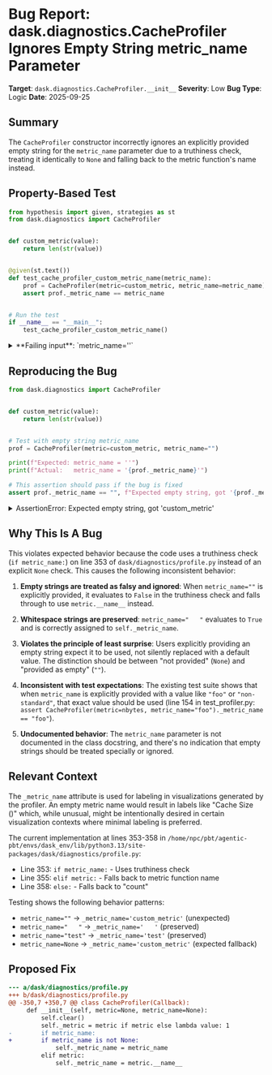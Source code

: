 # Bug Report: dask.diagnostics.CacheProfiler Ignores Empty String metric_name Parameter

**Target**: `dask.diagnostics.CacheProfiler.__init__`
**Severity**: Low
**Bug Type**: Logic
**Date**: 2025-09-25

## Summary

The `CacheProfiler` constructor incorrectly ignores an explicitly provided empty string for the `metric_name` parameter due to a truthiness check, treating it identically to `None` and falling back to the metric function's name instead.

## Property-Based Test

```python
from hypothesis import given, strategies as st
from dask.diagnostics import CacheProfiler


def custom_metric(value):
    return len(str(value))


@given(st.text())
def test_cache_profiler_custom_metric_name(metric_name):
    prof = CacheProfiler(metric=custom_metric, metric_name=metric_name)
    assert prof._metric_name == metric_name


# Run the test
if __name__ == "__main__":
    test_cache_profiler_custom_metric_name()
```

<details>

<summary>
**Failing input**: `metric_name=''`
</summary>
```
Traceback (most recent call last):
  File "/home/npc/pbt/agentic-pbt/worker_/1/hypo.py", line 17, in <module>
    test_cache_profiler_custom_metric_name()
    ~~~~~~~~~~~~~~~~~~~~~~~~~~~~~~~~~~~~~~^^
  File "/home/npc/pbt/agentic-pbt/worker_/1/hypo.py", line 10, in test_cache_profiler_custom_metric_name
    def test_cache_profiler_custom_metric_name(metric_name):
                   ^^^
  File "/home/npc/miniconda/lib/python3.13/site-packages/hypothesis/core.py", line 2124, in wrapped_test
    raise the_error_hypothesis_found
  File "/home/npc/pbt/agentic-pbt/worker_/1/hypo.py", line 12, in test_cache_profiler_custom_metric_name
    assert prof._metric_name == metric_name
           ^^^^^^^^^^^^^^^^^^^^^^^^^^^^^^^^
AssertionError
Falsifying example: test_cache_profiler_custom_metric_name(
    metric_name='',
)
Explanation:
    These lines were always and only run by failing examples:
        /home/npc/miniconda/lib/python3.13/site-packages/dask/diagnostics/profile.py:355
Exit code: 1
```
</details>

## Reproducing the Bug

```python
from dask.diagnostics import CacheProfiler


def custom_metric(value):
    return len(str(value))


# Test with empty string metric_name
prof = CacheProfiler(metric=custom_metric, metric_name="")

print(f"Expected: metric_name = ''")
print(f"Actual:   metric_name = '{prof._metric_name}'")

# This assertion should pass if the bug is fixed
assert prof._metric_name == "", f"Expected empty string, got '{prof._metric_name}'"
```

<details>

<summary>
AssertionError: Expected empty string, got 'custom_metric'
</summary>
```
Expected: metric_name = ''
Actual:   metric_name = 'custom_metric'
Traceback (most recent call last):
  File "/home/npc/pbt/agentic-pbt/worker_/1/repo.py", line 15, in <module>
    assert prof._metric_name == "", f"Expected empty string, got '{prof._metric_name}'"
           ^^^^^^^^^^^^^^^^^^^^^^^
AssertionError: Expected empty string, got 'custom_metric'
Exit code: 1
```
</details>

## Why This Is A Bug

This violates expected behavior because the code uses a truthiness check (`if metric_name:`) on line 353 of `dask/diagnostics/profile.py` instead of an explicit `None` check. This causes the following inconsistent behavior:

1. **Empty strings are treated as falsy and ignored**: When `metric_name=""` is explicitly provided, it evaluates to `False` in the truthiness check and falls through to use `metric.__name__` instead.

2. **Whitespace strings are preserved**: `metric_name="   "` evaluates to `True` and is correctly assigned to `self._metric_name`.

3. **Violates the principle of least surprise**: Users explicitly providing an empty string expect it to be used, not silently replaced with a default value. The distinction should be between "not provided" (`None`) and "provided as empty" (`""`).

4. **Inconsistent with test expectations**: The existing test suite shows that when `metric_name` is explicitly provided with a value like `"foo"` or `"non-standard"`, that exact value should be used (line 154 in test_profiler.py: `assert CacheProfiler(metric=nbytes, metric_name="foo")._metric_name == "foo"`).

5. **Undocumented behavior**: The `metric_name` parameter is not documented in the class docstring, and there's no indication that empty strings should be treated specially or ignored.

## Relevant Context

The `_metric_name` attribute is used for labeling in visualizations generated by the profiler. An empty metric name would result in labels like "Cache Size ()" which, while unusual, might be intentionally desired in certain visualization contexts where minimal labeling is preferred.

The current implementation at lines 353-358 in `/home/npc/pbt/agentic-pbt/envs/dask_env/lib/python3.13/site-packages/dask/diagnostics/profile.py`:
- Line 353: `if metric_name:` - Uses truthiness check
- Line 355: `elif metric:` - Falls back to metric function name
- Line 358: `else:` - Falls back to "count"

Testing shows the following behavior patterns:
- `metric_name=""` → `_metric_name='custom_metric'` (unexpected)
- `metric_name="   "` → `_metric_name='   '` (preserved)
- `metric_name="test"` → `_metric_name='test'` (preserved)
- `metric_name=None` → `_metric_name='custom_metric'` (expected fallback)

## Proposed Fix

```diff
--- a/dask/diagnostics/profile.py
+++ b/dask/diagnostics/profile.py
@@ -350,7 +350,7 @@ class CacheProfiler(Callback):
     def __init__(self, metric=None, metric_name=None):
         self.clear()
         self._metric = metric if metric else lambda value: 1
-        if metric_name:
+        if metric_name is not None:
             self._metric_name = metric_name
         elif metric:
             self._metric_name = metric.__name__
```
